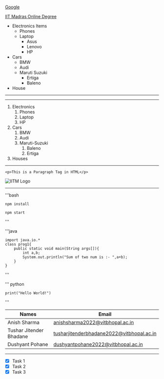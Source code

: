 <!-- Links -->

[Google](https://google.com)

[IIT Madras Online Degree](https://app.onlinedegree.iitm.ac.in/student_dashboard/current_courses "IITM Online Degree")

<!-- UL -->

- Electronics Items
  - Phones
  - Laptop
    - Asus
    - Lenovo
    - HP
- Cars
  - BMW
  - Audi
  - Maruti Suzuki
    - Ertiga
    - Baleno
- House

---

---

<!-- OL -->

1. Electronics
   1. Phones
   1. Laptop
   1. HP
1. Cars
   1. BMW
   1. Audi
   1. Maruti-Suzuki
      1. Baleno
      1. Ertiga
1. Houses

---

<!-- Code Blocks -->

`<p>This is a Paragraph Tag in HTML</p>`

<!-- Image -->

![IITM Logo](https://doe.iitm.ac.in/wp-content/uploads/2021/06/245-2451831_iit-madras-logo.png "IITM Logo")

---

<!-- Code Blocks -->

'''bash

    npm install

    npm start

'''

'''java

    import java.io.*
    class prog1{
        public static void main(String args[]){
            int a,b;
            System.out.println("Sum of two num is :- ",a+b);
        }
    }

'''

''' python

    print("Hello World!")

'''

<!-- Tables -->

| Names                   | Email                                     |
| ----------------------- | ----------------------------------------- |
| Anish Sharma            | anishsharma2022@vitbhopal.ac.in           |
| Tushar Jitender Bhadane | tusharjitenderbhadane2022@vitbhopal.ac.in |
| Dushyant Pohane         | dushyantpohane2022@vitbhopal.ac.in        |

---

<!-- Task -->

- [x] Task 1
- [x] Task 2
- [x] Task 3
